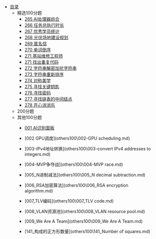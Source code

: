 * [目录](README.md)
    * 精选100分题
      * [265 AI处理器组合](choice100/265_AI-Processor-Combination.md)
      * [266 任务总执行时长](choice100/266_task-execute-total-time.md)  
      * [267 优秀学员统计](choice100/267_count-outstanding-students.md)  
      * [268 光伏场地建设规划](choice100/268_PV-site-construction-plan.md)  
      * [269 匿名信](choice100/269_anonymous-letter.md)  
      * [270 单词倒序](choice100/270_reverse-words.md)
      * [271 基站维修工程师](choice100/271_base-station-maintenance-engineer.md)
      * [271 找出重复代码](choice100/271_find-duplicate-codes.md)
      * [272 字符串解密加扰字符串](choice100/272_decrypt-string.md)
      * [273 字符串重新排序](choice100/273_rearrange-string.md)
      * [274 对称美学](choice100/274_symmetric-string.md)
      * [275 寻找关键钥匙](choice100/275_find-important-keys.md)
      * [276 寻找密码](choice100/276_find-key.md)
      * [277 寻找链表的中间结点](choice100/277_find-the-middle-node-of-the-linked-list.md)
      * [278 开心消消乐](choice100/278_have-fun.md)
    * 200分题
    * 其他100分题
      * [001 AI识别面板](others100/001_AI-recognition-panel.md)
      
      * [002 GPU调度](others100\002-GPU scheduling.md) 
      
      * [003-IPv4地址转换](others100\003-convert IPv4 addresses to integers.md) 
      
      * [004-MVP争夺战](others100\004-MVP race.md) 
      
      * [005_N进制减法](others100\005_N decimal subtraction.md) 
      
      * [006_RSA加密算法](others100\006_RSA encryption algorithm.md) 
      
      * [007_TLV编码](others100\007_TLV code.md) 
      
      * [008_VLAN资源池](others100\008_VLAN resource pool.md) 
      
      * [009_We Are A Team](others100\009_We Are A Team.md) 
      
      * [141_构成的正方形数量](others100\141_Number of squares.md) 
      
        

